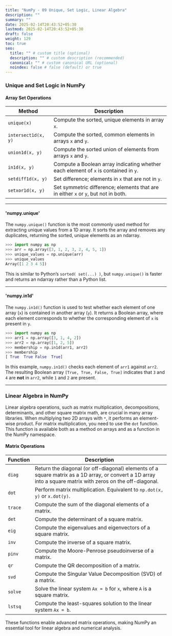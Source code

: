 ```yaml
---
title: "NumPy - 09 Unique, Set Logic, Linear Algebra"
description: ""
summary: ""
date: 2025-02-14T20:43:52+05:30
lastmod: 2025-02-14T20:43:52+05:30
draft: false
weight: 129
toc: true
seo:
  title: "" # custom title (optional)
  description: "" # custom description (recommended)
  canonical: "" # custom canonical URL (optional)
  noindex: false # false (default) or true
---
```



### Unique and Set Logic in NumPy

#### Array Set Operations

|**Method**|**Description**|
|---|---|
|`unique(x)`|Compute the sorted, unique elements in array `x`.|
|`intersect1d(x, y)`|Compute the sorted, common elements in arrays `x` and `y`.|
|`union1d(x, y)`|Compute the sorted union of elements from arrays `x` and `y`.|
|`in1d(x, y)`|Compute a Boolean array indicating whether each element of `x` is contained in `y`.|
|`setdiff1d(x, y)`|Set difference; elements in `x` that are not in `y`.|
|`setxor1d(x, y)`|Set symmetric difference; elements that are in either `x` or `y`, but not in both.|

___
#### 'numpy.unique'

The `numpy.unique()` function is the most commonly used method for extracting unique values from a 1D array. It sorts the array and removes any duplicates, returning the sorted, unique elements as an ndarray.

```python
>>> import numpy as np
>>> arr = np.array([3, 1, 2, 3, 2, 4, 5, 1])
>>> unique_values = np.unique(arr)
>>> unique_values
Array([1 2 3 4 5])
```

This is similar to Python’s `sorted( set(...) )`, but `numpy.unique()` is faster and returns an ndarray rather than a Python list.

---

#### 'numpy.in1d'

The `numpy.in1d()` function is used to test whether each element of one array (`x`) is contained in another array (`y`). It returns a Boolean array, where each element corresponds to whether the corresponding element of `x` is present in `y`.

```python
>>> import numpy as np
>>> arr1 = np.array([3, 1, 4, 2])
>>> arr2 = np.array([1, 2, 5])
>>> membership = np.in1d(arr1, arr2)
>>> membership
[ True  True False  True]
```

In this example, `numpy.in1d()` checks each element of `arr1` against `arr2`. The resulting Boolean array `[True, True, False, True]` indicates that `3` and `4` are **not** in `arr2`, while `1` and `2` are present.


---

### Linear Algebra in NumPy

Linear algebra operations, such as matrix multiplication, decompositions, determinants, and other square matrix math, are crucial in many array libraries. When multiplying two 2D arrays with `*`, it performs an element-wise product. For matrix multiplication, you need to use the `dot` function. This function is available both as a method on arrays and as a function in the NumPy namespace.

#### Matrix Operations

|**Function**|**Description**|
|---|---|
|`diag`|Return the diagonal (or off-diagonal) elements of a square matrix as a 1D array, or convert a 1D array into a square matrix with zeros on the off-diagonal.|
|`dot`|Perform matrix multiplication. Equivalent to `np.dot(x, y)` or `x.dot(y)`.|
|`trace`|Compute the sum of the diagonal elements of a matrix.|
|`det`|Compute the determinant of a square matrix.|
|`eig`|Compute the eigenvalues and eigenvectors of a square matrix.|
|`inv`|Compute the inverse of a square matrix.|
|`pinv`|Compute the Moore-Penrose pseudoinverse of a matrix.|
|`qr`|Compute the QR decomposition of a matrix.|
|`svd`|Compute the Singular Value Decomposition (SVD) of a matrix.|
|`solve`|Solve the linear system `Ax = b` for `x`, where `A` is a square matrix.|
|`lstsq`|Compute the least-squares solution to the linear system `Ax = b`.|

These functions enable advanced matrix operations, making NumPy an essential tool for linear algebra and numerical analysis.
